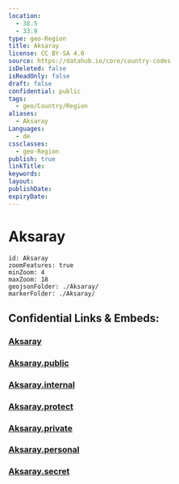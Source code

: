 ```yaml
---
location:
  - 38.5
  - 33.9
type: geo-Region
title: Aksaray
license: CC BY-SA 4.0
source: https://datahub.io/core/country-codes
isDeleted: false
isReadOnly: false
draft: false
confidential: public
tags:
  - geo/Country/Region
aliases:
  - Aksaray
Languages:
  - de
cssclasses:
  - geo-Region
publish: true
linkTitle:
keywords:
layout:
publishDate:
expiryDate:
---
```


# Aksaray

```leaflet
id: Aksaray
zoomFeatures: true 
minZoom: 4 
maxZoom: 18
geojsonFolder: ./Aksaray/
markerFolder: ./Aksaray/
```


## Confidential Links & Embeds: 

### [Aksaray](/_Standards/Earth/Continent/Europe/Europe~East/Turkey/Provinces~Turkey/Aksaray.md) 

### [Aksaray.public](/_public/Earth/Continent/Europe/Europe~East/Turkey/Provinces~Turkey/Aksaray.public.md) 

### [Aksaray.internal](/_internal/Earth/Continent/Europe/Europe~East/Turkey/Provinces~Turkey/Aksaray.internal.md) 

### [Aksaray.protect](/_protect/Earth/Continent/Europe/Europe~East/Turkey/Provinces~Turkey/Aksaray.protect.md) 

### [Aksaray.private](/_private/Earth/Continent/Europe/Europe~East/Turkey/Provinces~Turkey/Aksaray.private.md) 

### [Aksaray.personal](/_personal/Earth/Continent/Europe/Europe~East/Turkey/Provinces~Turkey/Aksaray.personal.md) 

### [Aksaray.secret](/_secret/Earth/Continent/Europe/Europe~East/Turkey/Provinces~Turkey/Aksaray.secret.md)

